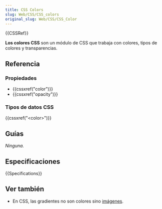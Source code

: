 ```yaml
---
title: CSS Colors
slug: Web/CSS/CSS_colors
original_slug: Web/CSS/CSS_Color
---
```


{{CSSRef}}

**Los colores CSS** son un módulo de CSS que trabaja con colores, tipos de colores y transparencias.

## Referencia

### Propiedades

- {{cssxref("color")}}
- {{cssxref("opacity")}}

### Tipos de datos CSS

{{cssxref("&lt;color&gt;")}}

## Guías

_Ninguna._

## Especificaciones

{{Specifications}}

## Ver también

- En CSS, las gradientes no son colores sino [imágenes](/es/docs/Web/CSS/CSS_Images).
